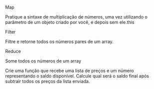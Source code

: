 Map

Pratique a sintaxe de multiplicação de números, uma vez utilizando o parâmetro de um objeto criado por você, e depois sem ele.this

Filter

Filtre e retorne todos os números pares de um array.

Reduce

Some todos os números de um array

Crie uma função que recebe uma lista de preços e um número representando o saldo disponível. Calcule qual será o saldo final após subtrair todos os preços da lista enviada.

